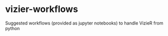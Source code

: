 # vizier-workflows
Suggested workflows (provided as jupyter notebooks) to handle VizieR from python
